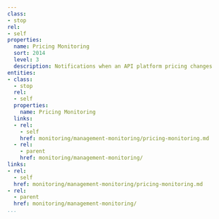 ```yaml
---
class:
- stop
rel:
- self
properties:
  name: Pricing Monitoring
  sort: 2014
  level: 3
  description: Notifications when an API platform pricing changes
entities:
- class:
  - stop
  rel:
  - self
  properties:
    name: Pricing Monitoring
  links:
  - rel:
    - self
    href: monitoring/management-monitoring/pricing-monitoring.md
  - rel:
    - parent
    href: monitoring/management-monitoring/
links:
- rel:
  - self
  href: monitoring/management-monitoring/pricing-monitoring.md
- rel:
  - parent
  href: monitoring/management-monitoring/
...
```

